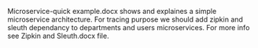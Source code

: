Microservice-quick example.docx shows and explaines a simple microservice architecture.
For tracing purpose we should add zipkin and sleuth dependancy to departments and users microservices. For more info see Zipkin and Sleuth.docx file.
